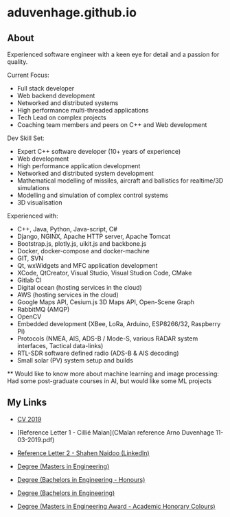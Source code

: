 # aduvenhage.github.io

## About
Experienced software engineer with a keen eye for detail and a passion for quality.

Current Focus:
- Full stack developer
- Web backend development
- Networked and distributed systems
- High performance multi-threaded applications
- Tech Lead on complex projects
- Coaching team members and peers on C++ and Web development

Dev Skill Set:
- Expert C++ software developer (10+ years of experience)
- Web development
- High performance application development
- Networked and distributed system development
- Mathematical modelling of missiles, aircraft and ballistics for realtime/3D simulations
- Modelling and simulation of complex control systems
- 3D visualisation

Experienced with:
- C++, Java, Python, Java-script, C# 
- Django, NGINX, Apache HTTP server, Apache Tomcat
- Bootstrap.js, plotly.js, uikit.js and backbone.js
- Docker, docker-compose and docker-machine
- GIT, SVN
- Qt, wxWidgets and MFC application development
- XCode, QtCreator, Visual Studio, Visual Studion Code, CMake
- Gitlab CI
- Digital ocean (hosting services in the cloud)
- AWS (hosting services in the cloud)
- Google Maps API, Cesium.js 3D Maps API, Open-Scene Graph
- RabbitMQ (AMQP)
- OpenCV
- Embedded development (XBee, LoRa, Arduino, ESP8266/32, Raspberry Pi)
- Protocols (NMEA, AIS, ADS-B / Mode-S, various RADAR system interfaces, Tactical data-links)
- RTL-SDR software defined radio (ADS-B & AIS decoding)
- Small solar (PV) system setup and builds

** Would like to know more about machine learning and image processing:  Had some post-graduate courses in AI, but would like some ML projects



## My Links

- [CV 2019](arno_duvenhage_cv_2019.pdf)

- [Reference Letter 1 - Cillié Malan](CMalan reference Arno Duvenhage 11-03-2019.pdf)
- [Reference Letter 2 - Shahen Naidoo (LinkedIn)](https://www.linkedin.com/in/aduvenhage)
- [Degree (Masters in Engineering)](degree_meng.pdf)
- [Degree (Bachelors in Engineering - Honours)](degree_beng_hons.pdf)
- [Degree (Bachelors in Engineering)](degree_beng.pdf)
- [Degree (Masters in Engineering Award - Academic Honorary Colours)](degree_meng_award.pdf)

